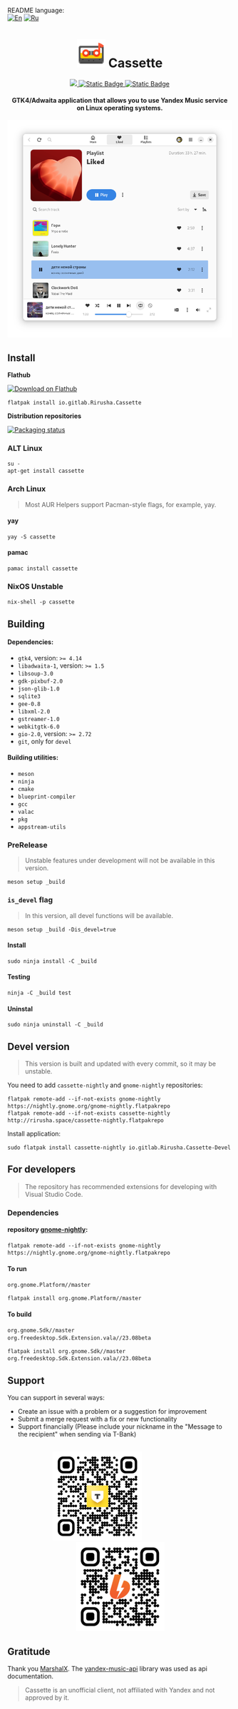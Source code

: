 README language: \
[![En](https://img.shields.io/badge/en-green)](README.md)
[![Ru](https://img.shields.io/badge/ru-gray)](docs/README-ru.md)

<div align="center">
  <h1>
    <img
      src="data/icons/hicolor/scalable/apps/io.gitlab.Rirusha.Cassette.svg"
      height="64"
    />
    Cassette
  </h1>

  <a href="https://stopthemingmy.app">
    <img src="https://stopthemingmy.app/badge.svg"/>
  </a>

  <a href="https://t.me/CassetteGNOME_Devlog">
    <img alt="Static Badge" src="https://img.shields.io/badge/Channel-blue?style=flat&logo=telegram">
  </a>

  <a href="https://t.me/CassetteGNOME_Devlog">
    <img alt="Static Badge" src="https://img.shields.io/badge/Chat-blue?style=flat&logo=telegram">
  </a>
</div>

<div align="center"><h4>GTK4/Adwaita application that allows you to use Yandex Music service on Linux operating systems.</h4></div>

<div align="center">
  <img src="data/images/1-liked.png" alt="Preview"/>
</div>

## Install

**Flathub**

<a href="https://flathub.org/apps/details/io.gitlab.Rirusha.Cassette">
  <img width='240' alt='Download on Flathub' src='https://flathub.org/assets/badges/flathub-badge-en.svg'/>
</a>

```shell
flatpak install io.gitlab.Rirusha.Cassette
```

**Distribution repositories**

[![Packaging status](https://repology.org/badge/vertical-allrepos/cassette.svg)](https://repology.org/project/cassette/versions)

### ALT Linux
```shell
su -
apt-get install cassette
```

### Arch Linux

> Most AUR Helpers support Pacman-style flags, for example, yay.

#### yay
```shell
yay -S cassette
```

#### pamac
```shell
pamac install cassette
```

### NixOS Unstable	
```shell
nix-shell -p cassette
```

## Building

#### Dependencies:

* `gtk4`, version: `>= 4.14`
* `libadwaita-1`, version: `>= 1.5`
* `libsoup-3.0`
* `gdk-pixbuf-2.0`
* `json-glib-1.0`
* `sqlite3`
* `gee-0.8`
* `libxml-2.0`
* `gstreamer-1.0`
* `webkitgtk-6.0`
* `gio-2.0`, version: `>= 2.72`
* `git`, only for `devel`

#### Building utilities:

* `meson`
* `ninja`
* `cmake`
* `blueprint-compiler`
* `gcc`
* `valac`
* `pkg`
* `appstream-utils`

### PreRelease

> Unstable features under development will not be available in this version.
```shell
meson setup _build
```

### `is_devel` flag

> In this version, all devel functions will be available.
```shell
meson setup _build -Dis_devel=true
```

#### Install
```shell
sudo ninja install -C _build
```

#### Testing
```shell
ninja -C _build test
```

#### Uninstal
```shell
sudo ninja uninstall -C _build
```

## Devel version

> This version is built and updated with every commit, so it may be unstable.

You need to add `cassette-nightly` and `gnome-nightly` repositories:

```shell
flatpak remote-add --if-not-exists gnome-nightly https://nightly.gnome.org/gnome-nightly.flatpakrepo
flatpak remote-add --if-not-exists cassette-nightly http://rirusha.space/cassette-nightly.flatpakrepo
```

Install application:

```shell
sudo flatpak install cassette-nightly io.gitlab.Rirusha.Cassette-Devel
```

## For developers

> The repository has recommended extensions for developing with Visual Studio Code.

### Dependencies

#### repository [gnome-nightly](https://wiki.gnome.org/Apps/Nightly):
```shell
flatpak remote-add --if-not-exists gnome-nightly https://nightly.gnome.org/gnome-nightly.flatpakrepo
```

#### To run
`org.gnome.Platform//master`
```shell
flatpak install org.gnome.Platform//master
```

#### To build
`org.gnome.Sdk//master` \
`org.freedesktop.Sdk.Extension.vala//23.08beta`
```shell
flatpak install org.gnome.Sdk//master org.freedesktop.Sdk.Extension.vala//23.08beta
```

## Support

You can support in several ways:
- Create an issue with a problem or a suggestion for improvement
- Submit a merge request with a fix or new functionality
- Support financially (Please include your nickname in the "Message to the recipient" when sending via T-Bank)

<br>

<div align="center">
  <a href="https://www.tbank.ru/cf/21GCxLuFuE9" style="margin-right: 100px;">
    <img height="200" src="assets/tbank.png" alt="Tinkoff">
  </a>
  <a href="https://boosty.to/rirusha/donate">
    <img height="200" src="assets/boosty.png" alt="boosty.to">
  </a>
</div>

## Gratitude
Thank you [MarshalX](https://github.com/MarshalX ). The [yandex-music-api](https://github.com/MarshalX/yandex-music-api) library was used as api documentation.

> Cassette is an unofficial client, not affiliated with Yandex and not approved by it.
